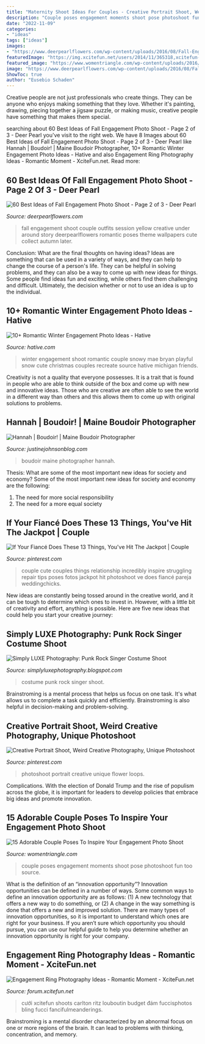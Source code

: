 ```yaml
---
title: "Maternity Shoot Ideas For Couples - Creative Portrait Shoot, Weird Creative Photography, Unique Photoshoot"
description: "Couple poses engagement moments shoot pose photoshoot fun too source"
date: "2022-11-09"
categories:
- "ideas"
tags: ["ideas"]
images:
- "https://www.deerpearlflowers.com/wp-content/uploads/2016/08/Fall-Engagement-Photo-Shoot-and-Poses-Ideas-36.jpg"
featuredImage: "https://img.xcitefun.net/users/2014/11/365318,xcitefun-ring-photography-6.jpg"
featured_image: "https://www.womentriangle.com/wp-content/uploads/2016/07/chilling-moments.jpg"
image: "https://www.deerpearlflowers.com/wp-content/uploads/2016/08/Fall-Engagement-Photo-Shoot-and-Poses-Ideas-36.jpg"
ShowToc: true
author: "Eusebio Schaden"
---
```



Creative people are not just professionals who create things. They can be anyone who enjoys making something that they love. Whether it's painting, drawing, piecing together a jigsaw puzzle, or making music, creative people have something that makes them special.

	

		
searching about 60 Best Ideas of Fall Engagement Photo Shoot - Page 2 of 3 - Deer Pearl you've visit to the right web. We have 8 Images about 60 Best Ideas of Fall Engagement Photo Shoot - Page 2 of 3 - Deer Pearl like Hannah | Boudoir! | Maine Boudoir Photographer, 10+ Romantic Winter Engagement Photo Ideas - Hative and also Engagement Ring Photography Ideas - Romantic Moment - XciteFun.net. Read more:
		
    
## 60 Best Ideas Of Fall Engagement Photo Shoot - Page 2 Of 3 - Deer Pearl

<img loading=lazy src="https://www.deerpearlflowers.com/wp-content/uploads/2016/08/Fall-Engagement-Photo-Shoot-and-Poses-Ideas-36.jpg" onerror="this.onerror=null;this.src='https://tse4.mm.bing.net/th?id=OIP.8loH8PrmWKmJKQ3xrqfQvAHaLH&amp;pid=15.1';" alt="60 Best Ideas of Fall Engagement Photo Shoot - Page 2 of 3 - Deer Pearl">

_Source: deerpearlflowers.com_

>fall engagement shoot couple outfits session yellow creative under around story deerpearlflowers romantic poses theme wallpapers cute collect autumn later. 

	

Conclusion: What are the final thoughts on having ideas?
Ideas are something that can be used in a variety of ways, and they can help to change the course of a person's life. They can be helpful in solving problems, and they can also be a way to come up with new ideas for things. Some people find ideas fun and exciting, while others find them challenging and difficult. Ultimately, the decision whether or not to use an idea is up to the individual.

    
## 10+ Romantic Winter Engagement Photo Ideas - Hative

<img loading=lazy src="https://hative.com/wp-content/uploads/2014/11/winter-engagement-photo-ideas/15-winter-engagement-photo-ideas.jpg" onerror="this.onerror=null;this.src='https://tse2.mm.bing.net/th?id=OIP.TZWimXESK8WYz4nBQJbutAHaLH&amp;pid=15.1';" alt="10+ Romantic Winter Engagement Photo Ideas - Hative">

_Source: hative.com_

>winter engagement shoot romantic couple snowy mae bryan playful snow cute christmas couples recreate source hative michigan friends. 

	

Creativity is not a quality that everyone possesses. It is a trait that is found in people who are able to think outside of the box and come up with new and innovative ideas. Those who are creative are often able to see the world in a different way than others and this allows them to come up with original solutions to problems.

    
## Hannah | Boudoir! | Maine Boudoir Photographer

<img loading=lazy src="http://www.justinejohnsonblog.com/wp-content/uploads/2015/07/001-storyboard6.jpg" onerror="this.onerror=null;this.src='https://tse2.mm.bing.net/th?id=OIP.022orvpapf4_Qypwhwt8jAHaKk&amp;pid=15.1';" alt="Hannah | Boudoir! | Maine Boudoir Photographer">

_Source: justinejohnsonblog.com_

>boudoir maine photographer hannah. 

	

Thesis: What are some of the most important new ideas for society and economy?
Some of the most important new ideas for society and economy are the following: 
1. The need for more social responsibility 
2. The need for a more equal society 

    
## If Your Fiancé Does These 13 Things, You&#039;ve Hit The Jackpot | Couple

<img loading=lazy src="https://i.pinimg.com/736x/68/e4/7c/68e47c98d42f0b7acc33fa9a5a97aceb.jpg" onerror="this.onerror=null;this.src='https://tse2.mm.bing.net/th?id=OIP.OiWf-LseB6Kwct7nMbRC-QHaLF&amp;pid=15.1';" alt="If Your Fiancé Does These 13 Things, You&#039;ve Hit The Jackpot | Couple">

_Source: pinterest.com_

>couple cute couples things relationship incredibly inspire struggling repair tips poses fotos jackpot hit photoshoot ve does fiancé pareja weddingchicks. 

	

New ideas are constantly being tossed around in the creative world, and it can be tough to determine which ones to invest in. However, with a little bit of creativity and effort, anything is possible. Here are five new ideas that could help you start your creative journey:  

    
## Simply LUXE Photography: Punk Rock Singer Costume Shoot

<img loading=lazy src="http://2.bp.blogspot.com/-nPv7q99XFq8/UIGj0XcAh5I/AAAAAAAAfSE/gwDyImyZS0I/s1600/bellahallowsl3.jpg" onerror="this.onerror=null;this.src='https://tse3.mm.bing.net/th?id=OIP.iI6yU3b5MJUcIWDbRHYdywHaLK&amp;pid=15.1';" alt="Simply LUXE Photography: Punk Rock Singer Costume Shoot">

_Source: simplyluxephotography.blogspot.com_

>costume punk rock singer shoot. 

	

Brainstroming is a mental process that helps us focus on one task. It's what allows us to complete a task quickly and efficiently. Brainstroming is also helpful in decision-making and problem-solving.

    
## Creative Portrait Shoot, Weird Creative Photography, Unique Photoshoot

<img loading=lazy src="https://i.pinimg.com/736x/4a/89/81/4a8981b3ff8b0bfee11ae43fdc3cf303.jpg" onerror="this.onerror=null;this.src='https://tse2.mm.bing.net/th?id=OIP.fbOKYIFsESMS_6IyCaR4QwHaLH&amp;pid=15.1';" alt="Creative Portrait Shoot, Weird Creative Photography, Unique Photoshoot">

_Source: pinterest.com_

>photoshoot portrait creative unique flower loops. 

	

Complications. With the election of Donald Trump and the rise of populism across the globe, it is important for leaders to develop policies that embrace big ideas and promote innovation.

    
## 15 Adorable Couple Poses To Inspire Your Engagement Photo Shoot

<img loading=lazy src="https://www.womentriangle.com/wp-content/uploads/2016/07/chilling-moments.jpg" onerror="this.onerror=null;this.src='https://tse2.mm.bing.net/th?id=OIP.KA-NfKEm_FX8jFpSRKJGJgHaLH&amp;pid=15.1';" alt="15 Adorable Couple Poses To Inspire Your Engagement Photo Shoot">

_Source: womentriangle.com_

>couple poses engagement moments shoot pose photoshoot fun too source. 

	

What is the definition of an “innovation opportunity”?
Innovation opportunities can be defined in a number of ways. Some common ways to define an innovation opportunity are as follows: (1) A new technology that offers a new way to do something, or (2) A change in the way something is done that offers a new and improved solution. 
There are many types of innovation opportunities, so it is important to understand which ones are right for your business. If you aren’t sure which opportunity you should pursue, you can use our helpful guide to help you determine whether an innovation opportunity is right for your company.

    
## Engagement Ring Photography Ideas - Romantic Moment - XciteFun.net

<img loading=lazy src="https://img.xcitefun.net/users/2014/11/365318,xcitefun-ring-photography-6.jpg" onerror="this.onerror=null;this.src='https://tse4.mm.bing.net/th?id=OIP.1X5DjCTz2k7coOz0O0gcwQHaLH&amp;pid=15.1';" alt="Engagement Ring Photography Ideas - Romantic Moment - XciteFun.net">

_Source: forum.xcitefun.net_

>cưới xcitefun shoots carlton ritz louboutin budget đám fuccisphotos bling fucci fancifulmeanderings. 

	

Brainstroming is a mental disorder characterized by an abnormal focus on one or more regions of the brain. It can lead to problems with thinking, concentration, and memory.

